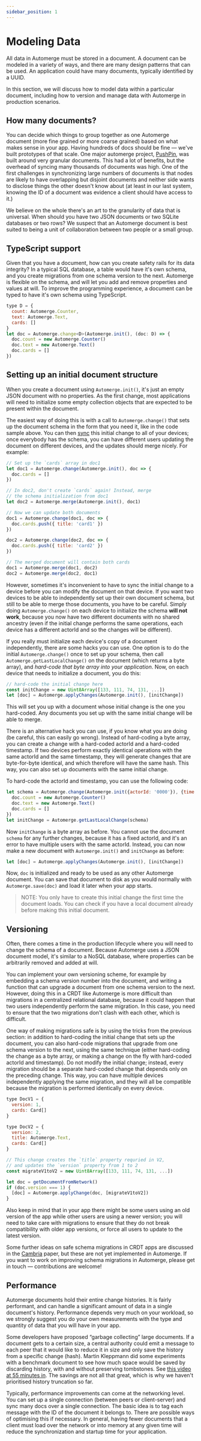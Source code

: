 ```yaml
---
sidebar_position: 1
---
```


# Modeling Data

All data in Automerge must be stored in a document. A document can be modeled in a variety of ways, and there are many design patterns that can be used. An application could have many documents, typically identified by a UUID. 

In this section, we will discuss how to model data within a particular document, including how to version and manage data with Automerge in production scenarios.

## How many documents?

You can decide which things to group together as one Automerge document (more fine grained or more coarse grained) based on what makes sense in your app. Having hundreds of docs should be fine — we've built prototypes of that scale. One major automerge project, [PushPin](https://github.com/automerge/pushpin), was built around very granular documents. This had a lot of benefits, but the overhead of syncing many thousands of documents was high. One of the first challenges in synchronizing large numbers of documents is that nodes are likely to have overlapping but disjoint documents and neither side wants to disclose things the other doesn't know about (at least in our last system, knowing the ID of a document was evidence a client should have access to it.)  

We believe on the whole there's an art to the granularity of data that is universal. When should you have two JSON documents or two SQLite databases or two rows? We suspect that an Automerge document is best suited to being a unit of collaboration between two people or a small group. 


## TypeScript support

Given that you have a document, how can you create safety rails for its data integrity? In a typical SQL database, a table would have it's own schema, and you create migrations from one schema version to the next. Automerge is flexible on the schema, and will let you add and remove properties and values at will. To improve the programming experience, a document can be typed to have it's own schema using TypeScript.

```js
type D = { 
  count: Automerge.Counter,
  text: Automerge.Text,
  cards: [] 
}
let doc = Automerge.change<D>(Automerge.init(), (doc: D) => {
  doc.count = new Automerge.Counter()
  doc.text = new Automerge.Text()
  doc.cards = []
})
```

## Setting up an initial document structure

When you create a document using `Automerge.init()`, it's just an empty JSON document with no properties. As the first change, most applications will need to initialize some empty collection objects that are expected to be present within the document.

The easiest way of doing this is with a call to `Automerge.change()` that sets up the document schema in the form that you need it, like in the code sample above. You can then [sync](/docs/cookbook/real-time/) this initial change to all of your devices; once everybody has the schema, you can have different users updating the document on different devices, and the updates should merge nicely. For example:

```js
// Set up the `cards` array in doc1
let doc1 = Automerge.change(Automerge.init(), doc => {
  doc.cards = []
})

// In doc2, don't create `cards` again! Instead, merge
// the schema initialization from doc1
let doc2 = Automerge.merge(Automerge.init(), doc1)

// Now we can update both documents
doc1 = Automerge.change(doc1, doc => {
  doc.cards.push({ title: 'card1' })
})

doc2 = Automerge.change(doc2, doc => {
  doc.cards.push({ title: 'card2' })
})

// The merged document will contain both cards
doc1 = Automerge.merge(doc1, doc2)
doc2 = Automerge.merge(doc2, doc1)
```

However, sometimes it's inconvenient to have to sync the initial change to a device before you can modify the document on that device. If you want two devices to be able to independently set up their own document schema, but still to be able to merge those documents, you have to be careful. Simply doing `Automerge.change()` on each device to initialize the schema **will not work**, because you now have two different documents with no shared ancestry (even if the initial change performs the same operations, each device has a different actorId and so the changes will be different).

If you really must initialize each device's copy of a document independently, there are some hacks you can use. One option is to do the initial `Automerge.change()` once to set up your schema, then call `Automerge.getLastLocalChange()` on the document (which returns a byte array), and *hard-code that byte array into your application*. Now, on each device that needs to initialize a document, you do this:

```js
// hard-code the initial change here
const initChange = new Uint8Array([133, 111, 74, 131, ...])
let [doc] = Automerge.applyChanges(Automerge.init(), [initChange])
```

This will set you up with a document whose initial change is the one you hard-coded. Any documents you set up with the same initial change will be able to merge.

There is an alternative hack you can use, if you know what you are doing (be careful, this can easily go wrong). Instead of hard-coding a byte array, you can create a change with a hard-coded actorId and a hard-coded timestamp. If two devices perform exactly identical operations with the same actorId and the same timestamp, they will generate changes that are byte-for-byte identical, and which therefore will have the same hash. This way, you can also set up documents with the same initial change.

To hard-code the actorId and timestamp, you can use the following code:

```js
let schema = Automerge.change(Automerge.init({actorId: '0000'}), {time: 0}, doc => {
  doc.count = new Automerge.Counter()
  doc.text = new Automerge.Text()
  doc.cards = []
})
let initChange = Automerge.getLastLocalChange(schema)
```

Now `initChange` is a byte array as before. You cannot use the document `schema` for any further changes, because it has a fixed actorId, and it's an error to have multiple users with the same actorId. Instead, you can now make a new document with `Automerge.init()` and `initChange` as before:

```js
let [doc] = Automerge.applyChanges(Automerge.init(), [initChange])
```

Now, `doc` is initialized and ready to be used as any other Automerge document. You can save that document to disk as you would normally with `Automerge.save(doc)` and load it later when your app starts.

> NOTE: You only have to create this initial change the first time the document loads. You can check if you have a local document already before making this initial document.

## Versioning

Often, there comes a time in the production lifecycle where you will need to change the schema of a document. Because Automerge uses a JSON document model, it's similar to a NoSQL database, where properties can be arbitrarily removed and added at will. 

You can implement your own versioning scheme, for example by embedding a schema version number into the document, and writing a function that can upgrade a document from one schema version to the next. However, doing this in a CRDT like Automerge is more difficult than migrations in a centralized relational database, because it could happen that two users independently perform the same migration. In this case, you need to ensure that the two migrations don't clash with each other, which is difficult.

One way of making migrations safe is by using the tricks from the previous section: in addition to hard-coding the initial change that sets up the document, you can also hard-code migrations that upgrade from one schema version to the next, using the same technique (either hard-coding the change as a byte array, or making a change on the fly with hard-coded actorId and timestamp). Do not modify the initial change; instead, every migration should be a separate hard-coded change that depends only on the preceding change. This way, you can have multiple devices independently applying the same migration, and they will all be compatible because the migration is performed identically on every device.


```js
type DocV1 = { 
  version: 1,
  cards: Card[]
}

type DocV2 = { 
  version: 2,
  title: Automerge.Text,
  cards: Card[]
}

// This change creates the `title` property requried in V2,
// and updates the `version` property from 1 to 2
const migrateV1toV2 = new Uint8Array([133, 111, 74, 131, ...])

let doc = getDocumentFromNetwork()
if (doc.version === 1) {
  [doc] = Automerge.applyChange(doc, [migrateV1toV2])
}
```

Also keep in mind that in your app there might be some users using an old version of the app while other users are using a newer version; you will need to take care with migrations to ensure that they do not break compatibility with older app versions, or force all users to update to the latest version.

Some further ideas on safe schema migrations in CRDT apps are discussed in the [Cambria](https://www.inkandswitch.com/cambria) paper, but these are not yet implemented in Automerge. If you want to work on improving schema migrations in Automerge, please get in touch — contributions are welcome!

## Performance

Automerge documents hold their entire change histories. It is fairly performant, and can handle a significant amount of data in a single document's history.  Performance depends very much on your workload, so we strongly suggest you do your own measurements with the type and quantity of data that you will have in your app. 

Some developers have proposed “garbage collecting” large documents. If a document gets to a certain size, a central authority could emit a message to each peer that it would like to reduce it in size and only save the history from a specific change (hash). Martin Kleppmann did some experiments with a benchmark document to see how much space would be saved by discarding history, with and without preserving tombstones. See [this video at 55 minutes in](https://youtu.be/x7drE24geUw?t=3289). The savings are not all that great, which is why we haven't prioritised history truncation so far. 

Typically, performance improvements can come at the networking level. You can set up a single connection (between peers or client-server) and sync many docs over a single connection. The basic idea is to tag each message with the ID of the document it belongs to. There are possible ways of optimising this if necessary. In general, having fewer documents that a client must load over the network or into memory at any given time will reduce the synchronization and startup time for your application. 


